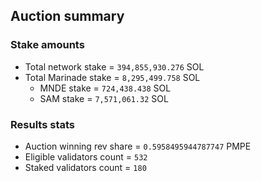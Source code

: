 ## Auction summary

### Stake amounts
- Total network stake = `394,855,930.276` SOL
- Total Marinade stake = `8,295,499.758` SOL
  - MNDE stake = `724,438.438` SOL
  - SAM stake = `7,571,061.32` SOL

### Results stats
- Auction winning rev share = `0.5958495944787747` PMPE
- Eligible validators count = `532`
- Staked validators count = `180`
